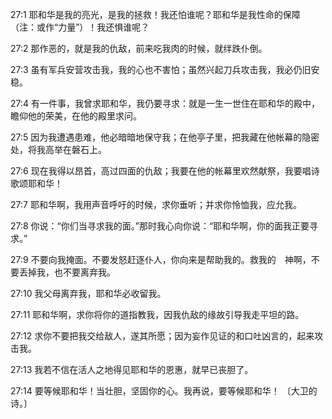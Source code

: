 <a id="1"></a>27:1  耶和华是我的亮光，是我的拯救！我还怕谁呢？耶和华是我性命的保障（注：或作“力量”）！我还惧谁呢？  

<a id="2"></a>27:2  那作恶的，就是我的仇敌，前来吃我肉的时候，就绊跌仆倒。  

<a id="3"></a>27:3  虽有军兵安营攻击我，我的心也不害怕；虽然兴起刀兵攻击我，我必仍旧安稳。  

<a id="4"></a>27:4  有一件事，我曾求耶和华，我仍要寻求：就是一生一世住在耶和华的殿中，瞻仰他的荣美，在他的殿里求问。  

<a id="5"></a>27:5  因为我遭遇患难，他必暗暗地保守我；在他亭子里，把我藏在他帐幕的隐密处，将我高举在磐石上。  

<a id="6"></a>27:6  现在我得以昂首，高过四面的仇敌；我要在他的帐幕里欢然献祭，我要唱诗歌颂耶和华！  

<a id="7"></a>27:7  耶和华啊，我用声音呼吁的时候，求你垂听；并求你怜恤我，应允我。  

<a id="8"></a>27:8  你说：“你们当寻求我的面。”那时我心向你说：“耶和华啊，你的面我正要寻求。”  

<a id="9"></a>27:9  不要向我掩面。不要发怒赶逐仆人，你向来是帮助我的。救我的　神啊，不要丢掉我，也不要离弃我。  

<a id="10"></a>27:10  我父母离弃我，耶和华必收留我。  

<a id="11"></a>27:11  耶和华啊，求你将你的道指教我，因我仇敌的缘故引导我走平坦的路。  

<a id="12"></a>27:12  求你不要把我交给敌人，遂其所愿；因为妄作见证的和口吐凶言的，起来攻击我。  

<a id="13"></a>27:13  我若不信在活人之地得见耶和华的恩惠，就早已丧胆了。  

<a id="14"></a>27:14  要等候耶和华！当壮胆，坚固你的心。我再说，要等候耶和华！ 〔大卫的诗。〕  
